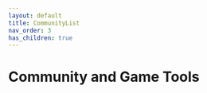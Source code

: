 ```yaml
---
layout: default
title: CommunityList
nav_order: 3
has_children: true
---
```

# Community and Game Tools

